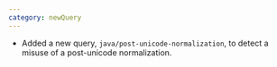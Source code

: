 ```yaml
---
category: newQuery
---
```

* Added a new query, `java/post-unicode-normalization`, to detect a misuse of a post-unicode normalization.
